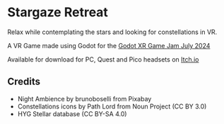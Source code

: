 # Stargaze Retreat

Relax while contemplating the stars and looking for constellations in VR.

A VR Game made using Godot for the [Godot XR Game Jam July 2024](https://itch.io/jam/godot-xr-game-jam-july-2024)

Available for download for PC, Quest and Pico headsets on [Itch.io](https://irong78.itch.io/stargaze-retreat)

## Credits

- Night Ambience by brunoboselli from Pixabay
- Constellations icons by Path Lord from Noun Project (CC BY 3.0)
- HYG Stellar database (CC BY-SA 4.0)
